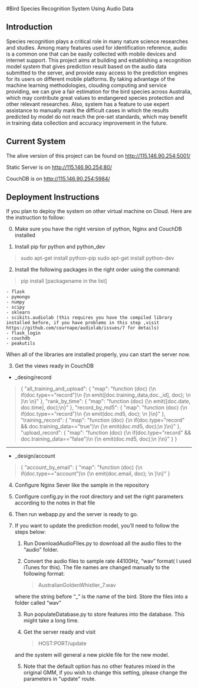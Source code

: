 #Bird Species Recognition System Using Audio Data

## Introduction
Species recognition plays a critical role in many nature science researches and studies. Among many features used for identification reference, audio is a common one that can be easily collected with mobile devices and internet support. This project aims at building and establishing a recognition model system that gives prediction result based on the audio data submitted to the server, and provide easy access to the prediction engines for its users on different mobile platforms. By taking advantage of the machine learning methodologies, clouding computing and service providing, we can give a fair estimation for the bird species across Australia, which may contribute great values to endangered species protection and other relevant researches. Also, system has a feature to use expert assistance to manually mark the difficult cases in which the results predicted by model do not reach the pre-set standards, which may benefit in training data collection and accuracy improvement in the future.

## Current System
The alive version of this project can be found on
http://115.146.90.254:5001/

Static Server is on
http://115.146.90.254:80/

CouchDB is on
http://115.146.90.254:5984/

## Deployment Instructions
If you plan to deploy the system on other virtual machine on Cloud. Here are the instruction to follow:

0. Make sure you have the right version of python, Nginx and CouchDB installed

1. Install pip for python and python_dev
> sudo apt-get install python-pip
> sudo apt-get install python-dev


2. Install the following packages in the right order using the command:
> pip install [packagename in the list]

	- flask
	- pymongo
	- numpy
	- scipy
	- sklearn
	- scikits.audiolab (this requires you have the compiled library installed before, if you have problems in this step ,visit https://github.com/cournape/audiolab/issues/7 for details)
	- flask_login
	- couchdb
	- peakutils

When all of the libraries are installed properly, you can start the server now.

3. Get the views ready in CouchDB

- _desing/record

> {
>   "all_training_and_upload": {
>       "map": "function (doc) {\n  if(doc.type==\"record\")\n  {\n    emit([doc.training_data,doc._id], doc);  \n  }\n  \n}"
>   },
>   "rank_by_time": {
>       "map": "function (doc) {\n  emit([doc.date, doc.time], doc);\n}"
>   },
>   "record_by_md5": {
>       "map": "function (doc) {\n  if(doc.type==\"record\")\n  {\n    emit(doc.md5, doc);  \n  }\n}"
>   },
>   "training_record": {
>       "map": "function (doc) {\n  if(doc.type=\"record\" && doc.training_data==\"true\")\n  {\n    emit(doc.md5, doc);\n  }\n}"
>   },
>   "upload_record": {
>       "map": "function (doc) {\n  if(doc.type=\"record\" && doc.training_data==\"false\")\n  {\n    emit(doc.md5, doc);\n  }\n}"
>   }
> }

---

- _design/account
> {
>       "account_by_email": {
>          "map": "function (doc) {\n  if(doc.type==\"account\")\n  {\n    emit(doc.email, doc);  \n  }\n}"
>       }

4. Configure Nginx Sever like the sample in the repository

5. Configure config.py in the root directory and set the right parameters according to the notes in that file


6. Then run webapp.py and the server is ready to go.


7. If you want to update the prediction model, you’ll need to follow the steps below:

	1. Run DownloadAudioFIles.py to download all the audio files to the “audio” folder.

	2. Convert the audio files to sample rate 44100Hz, “wav” format( I used iTunes for this). The file names are changed manually to the following format:
	 
		>AustralianGoldenWhistler_7.wav 

	where the string before “_” is the name of the bird.
	Store the files into a folder called “wav”

	3. Run populateDatabase.py to store features into the database. This might take a long time.

	4. Get the server ready and visit 
		> HOST:PORT/update

	and the system will general a new pickle file for the new model.

	5. Note that the default option has no other features mixed in the original GMM, if you wish to change this setting, please change the parameters in "update" route.
